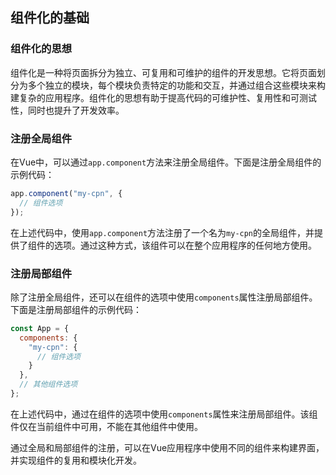 ## 组件化的基础

### 组件化的思想

组件化是一种将页面拆分为独立、可复用和可维护的组件的开发思想。它将页面划分为多个独立的模块，每个模块负责特定的功能和交互，并通过组合这些模块来构建复杂的应用程序。组件化的思想有助于提高代码的可维护性、复用性和可测试性，同时也提升了开发效率。

### 注册全局组件

在Vue中，可以通过`app.component`方法来注册全局组件。下面是注册全局组件的示例代码：

```javascript
app.component("my-cpn", {
  // 组件选项
});
```

在上述代码中，使用`app.component`方法注册了一个名为`my-cpn`的全局组件，并提供了组件的选项。通过这种方式，该组件可以在整个应用程序的任何地方使用。

### 注册局部组件

除了注册全局组件，还可以在组件的选项中使用`components`属性注册局部组件。下面是注册局部组件的示例代码：

```javascript
const App = {
  components: {
    "my-cpn": {
      // 组件选项
    }
  },
  // 其他组件选项
};
```

在上述代码中，通过在组件的选项中使用`components`属性来注册局部组件。该组件仅在当前组件中可用，不能在其他组件中使用。

通过全局和局部组件的注册，可以在Vue应用程序中使用不同的组件来构建界面，并实现组件的复用和模块化开发。
